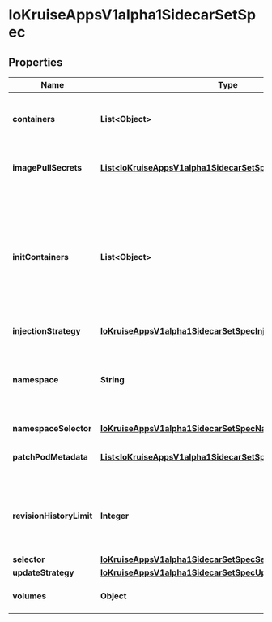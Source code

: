 
# IoKruiseAppsV1alpha1SidecarSetSpec

## Properties
Name | Type | Description | Notes
------------ | ------------- | ------------- | -------------
**containers** | **List&lt;Object&gt;** | Containers is the list of sidecar containers to be injected into the selected pod |  [optional]
**imagePullSecrets** | [**List&lt;IoKruiseAppsV1alpha1SidecarSetSpecImagePullSecrets&gt;**](IoKruiseAppsV1alpha1SidecarSetSpecImagePullSecrets.md) | List of the names of secrets required by pulling sidecar container images |  [optional]
**initContainers** | **List&lt;Object&gt;** | InitContainers is the list of init containers to be injected into the selected pod We will inject those containers by their name in ascending order We only inject init containers when a new pod is created, it does not apply to any existing pod |  [optional]
**injectionStrategy** | [**IoKruiseAppsV1alpha1SidecarSetSpecInjectionStrategy**](IoKruiseAppsV1alpha1SidecarSetSpecInjectionStrategy.md) |  |  [optional]
**namespace** | **String** | Namespace sidecarSet will only match the pods in the namespace otherwise, match pods in all namespaces(in cluster) |  [optional]
**namespaceSelector** | [**IoKruiseAppsV1alpha1SidecarSetSpecNamespaceSelector**](IoKruiseAppsV1alpha1SidecarSetSpecNamespaceSelector.md) |  |  [optional]
**patchPodMetadata** | [**List&lt;IoKruiseAppsV1alpha1SidecarSetSpecPatchPodMetadata&gt;**](IoKruiseAppsV1alpha1SidecarSetSpecPatchPodMetadata.md) | SidecarSet support to inject &amp; in-place update metadata in pod. |  [optional]
**revisionHistoryLimit** | **Integer** | RevisionHistoryLimit indicates the maximum quantity of stored revisions about the SidecarSet. default value is 10 |  [optional]
**selector** | [**IoKruiseAppsV1alpha1SidecarSetSpecSelector**](IoKruiseAppsV1alpha1SidecarSetSpecSelector.md) |  |  [optional]
**updateStrategy** | [**IoKruiseAppsV1alpha1SidecarSetSpecUpdateStrategy**](IoKruiseAppsV1alpha1SidecarSetSpecUpdateStrategy.md) |  |  [optional]
**volumes** | **Object** | List of volumes that can be mounted by sidecar containers |  [optional]



